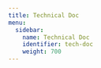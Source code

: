 ```yaml
---
title: Technical Doc
menu:
  sidebar:
    name: Technical Doc
    identifier: tech-doc
    weight: 700
---
```

